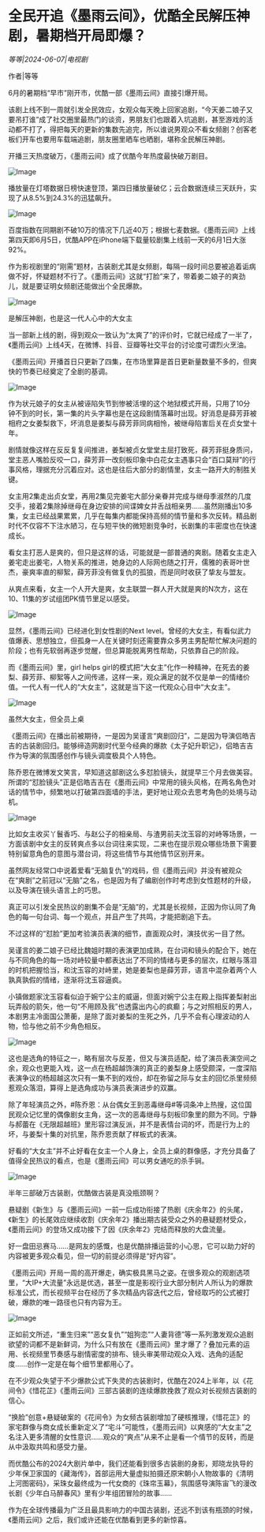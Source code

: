 # 全民开追《墨雨云间》，优酷全民解压神剧，暑期档开局即爆？

*等等|2024-06-07|电视剧*

作者|等等

6月的暑期档“早市”刚开市，优酷一部《墨雨云间》直接引爆开局。

该剧上线不到一周就引发全民效应，女观众每天晚上回家追剧，“今天姜二娘子又要吊打谁”成了社交圈里最热门的谈资，男朋友们也跟着入坑追剧，甚至游戏的活动都不打了，得把每天的更新的集数先追完，所以谁说男观众不看女频剧？创客老板们开车也要用车载端追剧，朋友圈里晒车也晒剧，堪称全民解压神剧。

开播三天热度破万，《墨雨云间》成了优酷今年热度最快破万剧目。

![Image](http://static.ylzbl.com/uploads/ueditor/php/upload/image/20240607/1717690036566041.jpeg)

播放量在灯塔数据日榜快速登顶，第四日播放量破亿；云合数据连续三天跃升，实现了从8.5%到24.3%的迅猛飙升。

![Image](http://static.ylzbl.com/uploads/ueditor/php/upload/image/20240607/1717690037294759.png)

百度指数在同期剧不破10万的情况下几近40万；根据七麦数据。《墨雨云间》上线第四天即6月5日，优酷APP在iPhone端下载量较剧集上线前一天的6月1日大涨92%。

作为影视剧里的“刚需”题材，古装剧尤其是女频剧，每隔一段时间总要被追着诟病做不好，怀疑题材不行了。《墨雨云间》这就“打脸”来了，带着姜二娘子的爽劲儿，就是要证明女频剧还能做出个全民爆款。

![Image](http://static.ylzbl.com/uploads/ueditor/php/upload/image/20240607/1717690039381122.png)

是解压神剧，也是这一代人心中的大女主

当一部新上线的剧，得到观众一致认为“太爽了”的评价时，它就已经成了一半了，《墨雨云间》上线4天，在微博、抖音、豆瓣等社交平台的讨论度可谓烈火烹油。

《墨雨云间》开播首日只更新了四集，在市场里算是首日更新量数量不多的，但爽快的节奏已经奠定了全剧的基调。

![Image](http://static.ylzbl.com/uploads/ueditor/php/upload/image/20240607/1717690039233566.jpeg)

作为状元娘子的女主从被诬陷失节到惨被活埋的这个地狱模式开局，只用了10分钟不到的时长，第一集的片头字幕也是在这段剧情落幕时出现。好消息是薛芳菲被相府之女姜梨救下，坏消息是姜梨与薛芳菲同病相怜，被继母陷害后关在贞女堂十年。

剧情就像这样在反反复复间推进，姜梨被贞女堂堂主屈打致死，薛芳菲挺身质问，堂主恶人嘴脸反咬一口，薛芳菲一改刻板印象中白花女主遇事只会“百口莫辩”的行事风格，理据充分沉着应对。这也是往后大部分的剧情里，女主一路开大的制胜关键。

女主用2集走出贞女堂，再用2集见完姜宅大部分亲眷并完成与继母季淑然的几度交手，接着2集除掉继母在身边安排的间谍婢女并舌战相亲男……虽然刚播出10多集，女主已经战果累累，几乎在每集内都能保持高频的情节量和多次反转。精品剧时代不仅容不下注水陋习，在与短平快的微短剧竞争时，长剧集的丰密度也在快速成长。

看女主打恶人是爽的，但只是这样的话，可能就是一部普通的爽剧。随着女主走入姜宅走出姜宅，人物关系的推进，她身边的人际网也随之打开，儒雅的表哥叶世杰，豪爽率直的柳絮，薛芳菲没有做复仇的孤狼，而是同时收获了挚友与盟友。

从爽点来看，女主一个人开大是爽，女主联盟一群人开大就是爽的N次方，这在10、11集的岁试组团PK情节里足以感受。

![Image](http://static.ylzbl.com/uploads/ueditor/php/upload/image/20240607/1717690040926889.jpeg)

显然，《墨雨云间》已经进化到女性剧的Next level。曾经的大女主，有看似武力值爆表、思想独立，但孤身一人在关键时刻还需要靠众多男主男配帮忙解决问题的阶段；也有先软弱再逐步觉醒，但总算能脱离男性帮助，只依靠自己的阶段。

而《墨雨云间》里，girl helps girl的模式把“大女主”化作一种精神，在死去的姜梨、薛芳菲、柳絮等人之间传递，这样一来，观众满足的就不仅是单一的情绪价值。一代人有一代人的“大女主”，这就是当下这一代观众心目中“大女主”。

![Image](http://static.ylzbl.com/uploads/ueditor/php/upload/image/20240607/1717690040371672.png)

虽然大女主，但全员上桌

《墨雨云间》在播出前被期待，一是因为吴谨言“爽剧回归”，二是因为导演侣皓吉吉的古装剧回归。能够缔造网剧时代至今经典的爆款《太子妃升职记》，侣皓吉吉作为导演的氛围感创作与镜头调度极具个人特色。

陈乔恩在微博发文笑言，早知道这部剧这么多怼脸镜头，就提早三个月去做美容。所谓的“怼脸镜头”正是侣皓吉吉在《墨雨云间》中常用的镜头风格，在两名角色对话的情节中，频繁地以打破第四面墙的手法，更好地让观众去思考角色的处境与动机。

![Image](http://static.ylzbl.com/uploads/ueditor/php/upload/image/20240607/1717690041240759.jpeg)

比如女主收买丫鬟香巧、与赵公子的相亲局、与渣男前夫沈玉容的对峙等场景，一方面该剧中女主的反转爽点多以台词往来实现，二来也在提示观众哪些场景下需要特别留意角色的意图与潜台词，将这些情节与其他情节区别开来。

虽然网友经常口中说着爱看“无脑复仇”的戏码，但《墨雨云间》并没有被观众在“爽剧”之前冠以“无脑”之名，也是因为有了编剧创作时考虑到女性题材的升级，以及导演在镜头语言上的巧思。

真正可以引发全民热议的剧集不会是“无脑”的，尤其是长视频，正因为你认同了角色的每一句台词、每一个观点，并且产生了共鸣，才能把剧追下去。

不过这样的“怼脸”更加考验演员表演的细节，直面观众时，演技优劣一目了然。

吴谨言的姜二娘子已经比魏姐时期的表演更加成熟，在台词和镜头的配合下，她在与不同角色的每一场对峙较量中都表达出了不同的情绪与更多的层次，红眼与落泪的时机把握恰当，和沈玉容的对峙里，她是姜梨也是薛芳菲，语言中混杂着两个人孰真孰假的情绪，逐渐将沈玉容逼疯。

小镇做题家沈玉容看似迫于婉宁公主的威逼，但面对婉宁公主在殿上指挥姜梨射出玩弄般的箭矢，他一句“不用顾及我”也透露出内心的疯癫；与之对照相反的男人，本剧男主冷面国公萧蘅，是除了面对姜梨的生死之外，几乎不会有心理波动的人物，恰与他之前不少角色相反。

![Image](http://static.ylzbl.com/uploads/ueditor/php/upload/image/20240607/1717690041600515.jpeg)

这也是选角的特征之一，略有层次与反差，但又与演员适配，给了演员表演空间之余，观众也更能入戏，这一点在杨超越饰演的真正的姜梨身上感受颇深，一度深陷表演争议的杨超越这次只有一集不到的戏份，却在弥留之际与女主的回忆杀里频频惹观众落泪，算得上是选角成功与演员表演进步的双赢。

除了年轻演员之外，#陈乔恩：从台偶女王到恶毒继母#等词条冲上热搜，这位国民观众记忆里的偶像剧女主角，这一次的恶毒继母与刻板印象里的颇为不同。宁静与郝蕾在《无限超越班》里形容过演反派，并不是表情台词的坏，而是行为上的坏，与姜梨十集的对抗里，陈乔恩贡献了样板式的表演。

好看的“大女主”并不止好看在女主一个人身上，全员上桌的群像感，才充分具备了值得全民热议的看点，也是《墨雨云间》可以男女通吃的杀手锏。

![Image](http://static.ylzbl.com/uploads/ueditor/php/upload/image/20240607/1717690042121667.png)

半年三部破万古装剧，优酷做古装是真没瓶颈啊？

悬疑剧《新生》与《墨雨云间》一前一后成功衔接了热剧《庆余年2》的头尾，《新生》的长尾效应继续收割《庆余年2》播出期古装受众之外的悬疑题材受众，《墨雨云间》的登场又成功接下了因《庆余年2》完结而释放的大盘流量。

好一盘田忌赛马……是网友的感慨，也是优酷排播运营的小心思，它可以助力好的内容被更多观众看见，但一切的前提必须得是“好内容”。

《墨雨云间》开局一周的高开爆走，确实极具黑马之姿。在很多观众的观剧选项里，“大IP+大流量”永远是优选，甚至一度是影视行业大部分制片人所认为的爆款标准公式，而长视频平台在经历了多次精品内容迭代之后，曾经取巧的公式被打破，爆款的唯一路径也只有内容为王。

![Image](http://static.ylzbl.com/uploads/ueditor/php/upload/image/20240607/1717690042274235.jpeg)

正如前文所述，“重生归来”“恶女复仇”“姐狗恋”“人妻背德”等一系列激发观众追剧欲望的词都不是新鲜词，为什么只有放在《墨雨云间》里才爆了？叠加元素的运用、长视频里节奏感与剧情密度的排布、镜头审美带动观众入戏、选角的适配度……创作一定是在每个细节里都用心了。

在不少观众失望于不少爆款公式下失灵的古装剧时，优酷在2024上半年，以《花间令》《惜花芷》《墨雨云间》三部古装剧的连续爆款挽救了观众对长视频古装剧的信心。

“换脸”创意+悬疑破案的《花间令》为女频古装剧增加了硬核推理，《惜花芷》的家宅群像与商女成长重新定义了“宅斗”可能性，《墨雨云间》以爽感的“大女主”之名注入更多清醒的女性意识……观众的“爽点”从来不止是看一个情节的反转，而是从中汲取共鸣和感受力量。

而优酷公布的2024大剧片单中，我们还能看到很多古装剧的身影，郑晓龙执导的少年保卫家国的《藏海传》，首部运用大量虚拟拍摄还原宋朝小人物故事的《清明上河图密码》，采珠女最终成为一代女商的《珠帘玉幕》，氛围感导演陈宙飞的漫改长剧《少年白马醉春风》里有少年组团冒险的故事……

作为在全球传播最为广泛且最具影响力的中国古装剧，还远不到该有瓶颈的时候，《墨雨云间》之后，我们或许还能在优酷看到更多的新惊喜。


